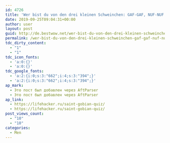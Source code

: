 ```yaml
---
id: 4726
title: 'Wer bist du von den drei kleinen Schweinchen: GAF-GAF, NUF-NUF oder NIF-NIF?'
date: 2019-09-25T09:04:31+00:00
author: user
layout: post
guid: http://de.bestwow.net/wer-bist-du-von-den-drei-kleinen-schweinchen-gaf-gaf-nuf-nuf-oder-nif-nif/
permalink: /wer-bist-du-von-den-drei-kleinen-schweinchen-gaf-gaf-nuf-nuf-oder-nif-nif/
tdc_dirty_content:
  - "1"
  - "1"
tdc_icon_fonts:
  - 'a:0:{}'
  - 'a:0:{}'
tdc_google_fonts:
  - 'a:2:{i:0;s:3:"662";i:4;s:3:"394";}'
  - 'a:2:{i:0;s:3:"662";i:4;s:3:"394";}'
ap_mark:
  - Это пост был добавлен через AftParser
  - Это пост был добавлен через AftParser
ap_link:
  - https://lifehacker.ru/saint-gobian-quiz/
  - https://lifehacker.ru/saint-gobian-quiz/
post_views_count:
  - "10"
  - "10"
categories:
  - Men
---
```

</p>